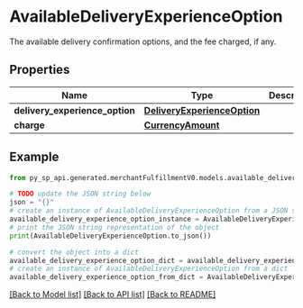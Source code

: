 # AvailableDeliveryExperienceOption

The available delivery confirmation options, and the fee charged, if any.

## Properties

Name | Type | Description | Notes
------------ | ------------- | ------------- | -------------
**delivery_experience_option** | [**DeliveryExperienceOption**](DeliveryExperienceOption.md) |  | 
**charge** | [**CurrencyAmount**](CurrencyAmount.md) |  | 

## Example

```python
from py_sp_api.generated.merchantFulfillmentV0.models.available_delivery_experience_option import AvailableDeliveryExperienceOption

# TODO update the JSON string below
json = "{}"
# create an instance of AvailableDeliveryExperienceOption from a JSON string
available_delivery_experience_option_instance = AvailableDeliveryExperienceOption.from_json(json)
# print the JSON string representation of the object
print(AvailableDeliveryExperienceOption.to_json())

# convert the object into a dict
available_delivery_experience_option_dict = available_delivery_experience_option_instance.to_dict()
# create an instance of AvailableDeliveryExperienceOption from a dict
available_delivery_experience_option_from_dict = AvailableDeliveryExperienceOption.from_dict(available_delivery_experience_option_dict)
```
[[Back to Model list]](../README.md#documentation-for-models) [[Back to API list]](../README.md#documentation-for-api-endpoints) [[Back to README]](../README.md)


